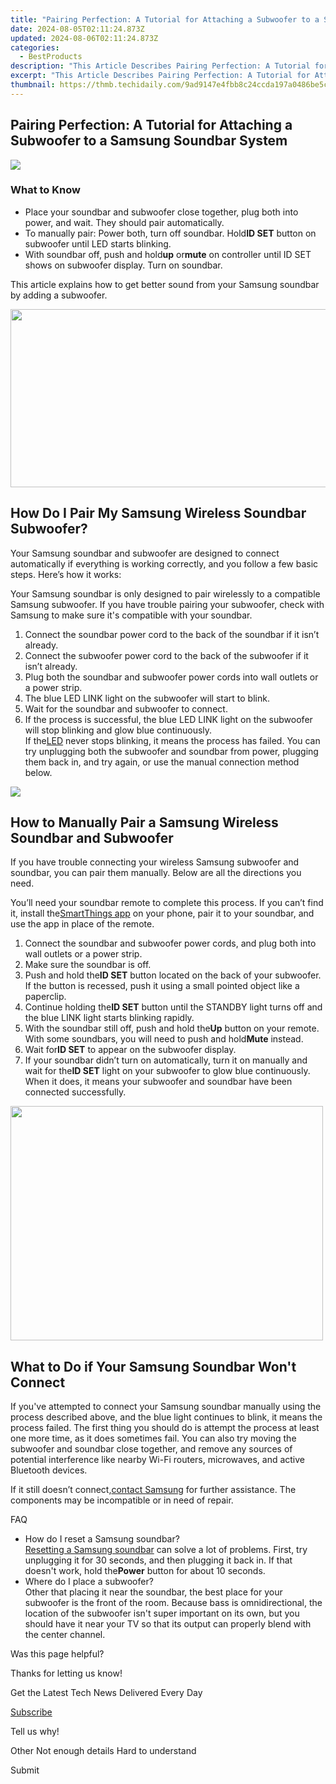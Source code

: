 ```yaml
---
title: "Pairing Perfection: A Tutorial for Attaching a Subwoofer to a Samsung Soundbar System"
date: 2024-08-05T02:11:24.873Z
updated: 2024-08-06T02:11:24.873Z
categories:
  - BestProducts
description: "This Article Describes Pairing Perfection: A Tutorial for Attaching a Subwoofer to a Samsung Soundbar System"
excerpt: "This Article Describes Pairing Perfection: A Tutorial for Attaching a Subwoofer to a Samsung Soundbar System"
thumbnail: https://thmb.techidaily.com/9ad9147e4fbb8c24ccda197a0486be5c1d9c044a46c11534bd2a1352ab33e591.png
---
```


## Pairing Perfection: A Tutorial for Attaching a Subwoofer to a Samsung Soundbar System
<!-- affiliate ads begin -->
<a href="https://estore.winxdvd.com/order/checkout.php?PRODS=4081991&QTY=1&AFFILIATE=108875&CART=1"><img src="https://www.winxdvd.com/affiliate/new-banner/wt-500x500.jpg" border="0"></a>
<!-- affiliate ads end -->
### What to Know

* Place your soundbar and subwoofer close together, plug both into power, and wait. They should pair automatically.
* To manually pair: Power both, turn off soundbar. Hold**ID SET** button on subwoofer until LED starts blinking.
* With soundbar off, push and hold**up** or**mute** on controller until ID SET shows on subwoofer display. Turn on soundbar.

 This article explains how to get better sound from your Samsung soundbar by adding a subwoofer.

<!-- affiliate ads begin -->
<a href="https://cowinaudio.pxf.io/c/5597632/1116855/13794" target="_top" id="1116855"><img src="//a.impactradius-go.com/display-ad/13794-1116855" border="0" alt="" width="767" height="285"/></a><img height="0" width="0" src="https://imp.pxf.io/i/5597632/1116855/13794" style="position:absolute;visibility:hidden;" border="0" />
<!-- affiliate ads end -->
## How Do I Pair My Samsung Wireless Soundbar Subwoofer?

 Your Samsung soundbar and subwoofer are designed to connect automatically if everything is working correctly, and you follow a few basic steps. Here’s how it works:  

 Your Samsung soundbar is only designed to pair wirelessly to a compatible Samsung subwoofer. If you have trouble pairing your subwoofer, check with Samsung to make sure it's compatible with your soundbar.

1. Connect the soundbar power cord to the back of the soundbar if it isn’t already.
2. Connect the subwoofer power cord to the back of the subwoofer if it isn’t already.
3. Plug both the soundbar and subwoofer power cords into wall outlets or a power strip.
4. The blue LED LINK light on the subwoofer will start to blink.
5. Wait for the soundbar and subwoofer to connect.
6. If the process is successful, the blue LED LINK light on the subwoofer will stop blinking and glow blue continuously.  
 If the[LED](https://www.lifewire.com/what-does-led-stand-for-4153820) never stops blinking, it means the process has failed. You can try unplugging both the subwoofer and soundbar from power, plugging them back in, and try again, or use the manual connection method below.

<!-- affiliate ads begin -->
<a href="https://store.massmailsoftware.com/order/checkout.php?PRODS=2069351&QTY=1&AFFILIATE=108875&CART=1"><img src="https://secure.avangate.com/images/merchant/dc87c13749315c7217cdc4ac692e704c/banera_for_partners-24_%282%29.jpg" border="0"></a>
<!-- affiliate ads end -->
## How to Manually Pair a Samsung Wireless Soundbar and Subwoofer

 If you have trouble connecting your wireless Samsung subwoofer and soundbar, you can pair them manually. Below are all the directions you need.

 You’ll need your soundbar remote to complete this process. If you can’t find it, install the[SmartThings app](https://play.google.com/store/apps/details?id=com.samsung.android.oneconnect&hl=en%5FUS&gl=US) on your phone, pair it to your soundbar, and use the app in place of the remote.

1. Connect the soundbar and subwoofer power cords, and plug both into wall outlets or a power strip.
2. Make sure the soundbar is off.
3. Push and hold the**ID SET** button located on the back of your subwoofer.  
 If the button is recessed, push it using a small pointed object like a paperclip.
4. Continue holding the**ID SET** button until the STANDBY light turns off and the blue LINK light starts blinking rapidly.
5. With the soundbar still off, push and hold the**Up** button on your remote.  
 With some soundbars, you will need to push and hold**Mute** instead.
6. Wait for**ID SET** to appear on the subwoofer display.
7. If your soundbar didn’t turn on automatically, turn it on manually and wait for the**ID SET** light on your subwoofer to glow blue continuously. When it does, it means your subwoofer and soundbar have been connected successfully.

<!-- affiliate ads begin -->
<a href="https://electronicx.pxf.io/c/5597632/1872456/14483" target="_top" id="1872456"><img src="//a.impactradius-go.com/display-ad/14483-1872456" border="0" alt="" width="500" height="375"/></a><img height="0" width="0" src="https://imp.pxf.io/i/5597632/1872456/14483" style="position:absolute;visibility:hidden;" border="0" />
<!-- affiliate ads end -->
## What to Do if Your Samsung Soundbar Won't Connect

 If you've attempted to connect your Samsung soundbar manually using the process described above, and the blue light continues to blink, it means the process failed. The first thing you should do is attempt the process at least one more time, as it does sometimes fail. You can also try moving the subwoofer and soundbar close together, and remove any sources of potential interference like nearby Wi-Fi routers, microwaves, and active Bluetooth devices.

 If it still doesn’t connect,[contact Samsung](https://shop-links.co/link/?exclusive=1&publisher_slug=itechdaily19598&url=https%3A%2F%2Fwww.samsung.com%2Fus%2Fsupport%2Fcontact%2F) for further assistance. The components may be incompatible or in need of repair.

 FAQ

* How do I reset a Samsung soundbar?  
[Resetting a Samsung soundbar](https://www.lifewire.com/reset-samsung-soundbar-5217409) can solve a lot of problems. First, try unplugging it for 30 seconds, and then plugging it back in. If that doesn't work, hold the**Power** button for about 10 seconds.
* Where do I place a subwoofer?  
 Other that placing it near the soundbar, the best place for your subwoofer is the front of the room. Because bass is omnidirectional, the location of the subwoofer isn't super important on its own, but you should have it near your TV so that its output can properly blend with the center channel.

Was this page helpful?

Thanks for letting us know!

 Get the Latest Tech News Delivered Every Day

[Subscribe](https://www.lifewire.com/#)

Tell us why!

 Other  Not enough details  Hard to understand

 Submit

<ins class="adsbygoogle"
     style="display:block"
     data-ad-format="autorelaxed"
     data-ad-client="ca-pub-7571918770474297"
     data-ad-slot="1223367746"></ins>



<ins class="adsbygoogle"
     style="display:block"
     data-ad-client="ca-pub-7571918770474297"
     data-ad-slot="8358498916"
     data-ad-format="auto"
     data-full-width-responsive="true"></ins>
